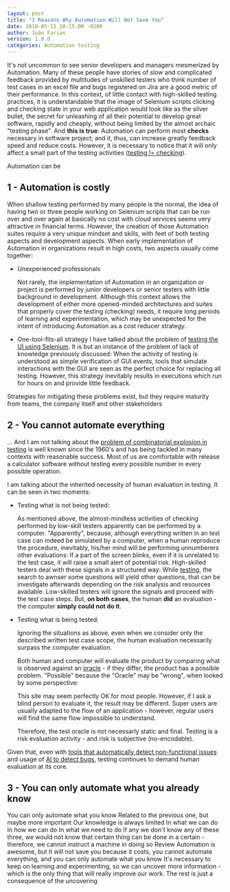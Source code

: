 ```yaml
---
layout: post
title: "3 Reasons Why Automation Will Not Save You"
date: 2018-05-15 20:15:00 -0100
author: João Farias
version: 1.0.0
categories: Automation testing
---
```


It's not uncommon to see senior developers and managers mesmerized by Automation.
Many of these people have stories of slow and complicated feedback provided by multitudes
of unskilled testers who think number of test cases in an excel file and bugs registered on Jira
are a good metric of their performance.
In this context, of little contact with high-skilled testing practices, it is understandable
that the image of Selenium scripts clicking and checking state in your web application would look
like as the silver bullet, the secret for unleashing of all their potential to develop great software,
rapidly and cheaply, without being limited by the almost archaic "testing phase".
And **this is true**: Automation can perform most **checks** necessary in software project; and
it, thus, can increase greatly feedback speed and reduce costs. However, it is necessary to notice
that it will only affect a small part of the testing activities ([testing != checking](http://www.developsense.com/blog/2009/08/testing-vs-checking/)).

Automation can be

## 1 - Automation is costly

When shallow testing performed by many people is the normal, the idea of having two or three people working on Selenium scripts
that can be run over and over again at basically no cost with cloud services seems very attractive in financial terms.
However, the creation of those Automation suites require a very unique mindset and skills, with feet of both testing aspects
and development aspects.
When early implementation of Automation in organizations result in high costs, two aspects usually come together:

- Unexperienced professionals

  Not rarely, the implementation of Automation in an organization or project is performed by junior developers or senior
  testers with little background in development. Although this context allows the development of either more opened-minded
  architectures and suites that properly cover the testing (checking) needs, it require long periods of learning and experimentation,
  which may be unexpected for the intent of introducing Automation as a cost reducer strategy.

- One-tool-fits-all strategy
  I have talked about the problem of [testing the UI using Selenium](http://thatsabug.com/2018/08/08/testing_ember_application_first_steps.html#the-problem-with-testing-the-ui-using-selenium). It is but an instance
  of the problem of lack of knowledge previously discussed: When the activity of testing is understood as simple verification of GUI events, tools that
  simulate interactions with the GUI are seen as the perfect choice for replacing all testing. However, this strategy inevitably results in executions
  which run for hours on and provide little feedback.

Strategies for mitigating these problems exist, but they require maturity from teams, the company itself and other stakeholders

## 2 - You cannot automate everything

... And I am not talking about the [problem of combinatorial explosion in testing](https://www.ps.uni-saarland.de/~niehren/index.html/vorlesung/node5.html) is well known since the 1960's and has being tackled in many contexts with reasonable success. Most of us are comfortable with release a calculator software without testing every possible number in every possible operation.

I am talking about the inherited necessity of human evaluation in testing. It can be seen in two moments:

- Testing what is not being tested:

  As mentioned above, the almost-mindless activities of checking performed by low-skill testers apparently can be performed by a computer. "Apparently", because, although everything written in an test case can indeed be simulated by a computer, when a human reproduce the procedure, inevitably, his/her mind will be performing unnumberers other evaluations: If a part of the screen blinks, even if it is unrelated to the test case, it will raise a small alert of potential risk. High-skilled testers deal with these signals in a structured way: While [testing](http://www.satisfice.com/articles/what_is_et.shtml), the search to awnser some questions will yield other questions, that can be investigate afterwards depending on the risk analysis and resources available. Low-skilled testers will ignore the signals and proceed with the test case steps. But, **on both cases**, the human **did** an evaluation - the computer **simply could not do it**.

- Testing what is being tested:

  Ignoring the situations as above, even when we consider only the described written test case scope, the human evaluation necessarily surpass the computer evaluation.

  Both human and computer will evaluate the product by comparing what is observed against an [oracle](http://www.developsense.com/resources/Oracles.pdf) - if they differ, the product has a possible problem. "Possible" because the "Oracle" may be "wrong", when looked by some perspective:

  This site may seem perfectly OK for most people. However, if I ask a blind person to evaluate it, the result may be different. Super users are usually adapted to the flow of an application - however, regular users will find the same flow impossible to understand.

  Therefore, the test oracle is not necessarly static and final. Testing is a risk evaluation activity - and risk is subjective (no-encodable).

Given that, even with [tools that automatically detect non-functional issues](https://github.com/ember-a11y/ember-a11y-testing) and usage of [AI to detect bugs](test.ai), testing continues to demand human evaluation at its core.

## 3 - You can only automate what you already know

You can only automate what you know
Related to the previous one, but maybe more important
Our knowledge is always limited
In what we can do
In how we can do
In what we need to do
If any we don't know any of these three, we would not know that certain thing can be done in a certain - therefore, we cannot instruct a machine in doing so
Review
Automation is awesome, but it will not save you because it costs, you cannot automate everything, and you can only automate what you know
It's necessary to keep on learning and experimenting, so we can uncover more information - which is the only thing that will really improve our work. The rest is just a consequence of the uncovering
